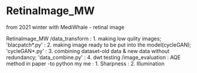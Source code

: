 # RetinaImage_MW
from 2021 winter with MediWhale - retinal image

RetinaImage_MW 
    /data_transform : 1. making low qulity images; 'blacpatch*.py'
                    : 2. making image ready to be put into the model(cycleGAN); 'cycleGAN*.py'
                    : 3. combining dataset-old data & new data without redundancy; 'data_combine.py'
                    : 4. dwt testing
    /image_evaluation : AQE method in paper -to python my me 
                      : 1. Sharpness
                      : 2. Illumination 





